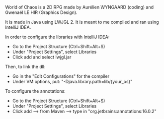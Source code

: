 World of Chaos is a 2D RPG made by Aurélien WYNGAARD (coding) and Gwenaël LE HIR (Graphics Design).

It is made in Java using LWJGL 2.
It is meant to me compiled and ran using IntelliJ IDEA.

In order to configure the libraries with IntelliJ IDEA:
- Go to the Project Structure (Ctrl+Shift+Alt+S)
- Under "Project Settings", select Libraries
- Click add and select lwjgl.jar

Then, to link the dll:
- Go in the "Edit Configurations" for the compiler
- Under VM options, put: "-Djava.library.path=lib/{your_os}"

To configure the annotations:
- Go to the Project Structure (Ctrl+Shift+Alt+S)
- Under "Project Settings", select Libraries
- Click add --> from Maven --> type in "org.jetbrains:annotations:16.0.2"

